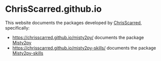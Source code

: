 # ChrisScarred.github.io

This website documents the packages developed by [ChrisScarred](https://github.com/ChrisScarred), specifically:

- https://chrisscarred.github.io/misty2py/ documents the package [Misty2py](https://github.com/ChrisScarred/misty2py)
- https://chrisscarred.github.io/misty2py-skills/ documents the package [Misty2py-skills](https://github.com/ChrisScarred/misty2py-skills)
